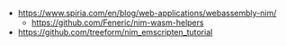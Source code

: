 - https://www.spiria.com/en/blog/web-applications/webassembly-nim/
  - https://github.com/Feneric/nim-wasm-helpers
- https://github.com/treeform/nim_emscripten_tutorial
